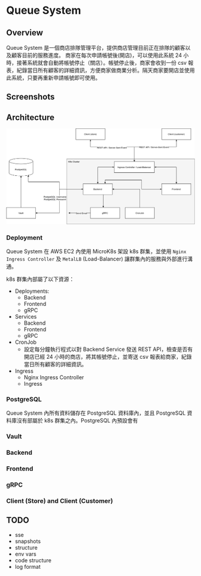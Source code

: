 # Queue System

## Overview
Queue System 是一個商店排隊管理平台，提供商店管理目前正在排隊的顧客以及顧客目前的服務進度。
商家在每次申請帳號後(開店)，可以使用此系統 24 小時，接著系統就會自動將帳號停止（關店）。帳號停止後，商家會收到一份 csv 報表，紀錄當日所有顧客的詳細資訊，方便商家做商業分析。隔天商家要開店並使用此系統，只要再重新申請帳號即可使用。

## Screenshots

## Architecture
![](./images/architecture.png)

### Deployment
Queue System 在 AWS EC2 內使用 MicroK8s 架設 k8s 群集，並使用 `Nginx Ingress Controller` 及 `MetalLB` (Load-Balancer) 讓群集內的服務與外部進行溝通。

k8s 群集內部屬了以下資源：
* Deployments:
  * Backend
  * Frontend
  * gRPC
* Services
  * Backend
  * Frontend
  * gRPC
* CronJob
  * 設定每分鐘執行程式以對 Backend Service 發送 REST API，檢查是否有開店已經 24 小時的商店，將其帳號停止，並寄送 csv 報表給商家，紀錄當日所有顧客的詳細資訊。
* Ingress
  * Nginx Ingress Controller
  * Ingress

### PostgreSQL
Queue System 內所有資料儲存在 PostgreSQL 資料庫內，並且 PostgreSQL 資料庫沒有部屬於 k8s 群集之內。PostgreSQL 內預設會有

### Vault

### Backend

### Frontend

### gRPC

### Client (Store) and Client (Customer)

## TODO
* sse
* snapshots
* structure
* env vars
* code structure
* log format